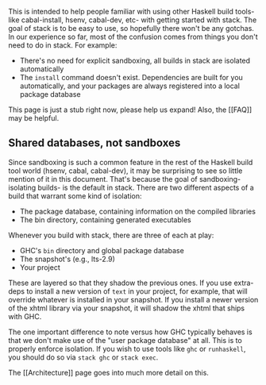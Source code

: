 This is intended to help people familiar with using other Haskell build tools- like cabal-install, hsenv, cabal-dev, etc- with getting started with stack. The goal of stack is to be easy to use, so hopefully there won't be any gotchas. In our experience so far, most of the confusion comes from things you don't need to do in stack. For example:

* There's no need for explicit sandboxing, all builds in stack are isolated automatically
* The `install` command doesn't exist. Dependencies are built for you automatically, and your packages are always registered into a local package database

This page is just a stub right now, please help us expand! Also, the [[FAQ]] may be helpful.

## Shared databases, not sandboxes

Since sandboxing is such a common feature in the rest of the Haskell build tool
world (hsenv, cabal, cabal-dev), it may be surprising to see so little mention
of it in this document. That's because the goal of sandboxing- isolating
builds- is the default in stack. There are two different aspects of a build
that warrant some kind of isolation:

* The package database, containing information on the compiled libraries
* The bin directory, containing generated executables

Whenever you build with stack, there are three of each at play:

* GHC's `bin` directory and global package database
* The snapshot's (e.g., lts-2.9)
* Your project

These are layered so that they shadow the previous ones. If you use extra-deps
to install a new version of `text` in your project, for example, that will
override whatever is installed in your snapshot. If you install a newer version
of the xhtml library via your snapshot, it will shadow the xhtml that ships
with GHC.

The one important difference to note versus how GHC typically behaves is that
we don't make use of the "user package database" at all. This is to properly
enforce isolation. If you wish to use tools like `ghc` or `runhaskell`, you
should do so via `stack ghc` or `stack exec`.

The [[Architecture]] page goes into much more detail on this.
